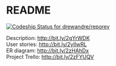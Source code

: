 # README

<span>[ ![Codeship Status for drewandre/reporev](https://app.codeship.com/projects/87ce2be0-a061-0135-21d0-72267cb9a81b/status?branch=master)](https://app.codeship.com/projects/253920)</span>

Description: http://bit.ly/2gYrWDK</br>
User stories: http://bit.ly/2yIIwRL</br>
ER diagram: http://bit.ly/2zHAhDx</br>
Project Trello: http://bit.ly/2zFYUQV</br>

